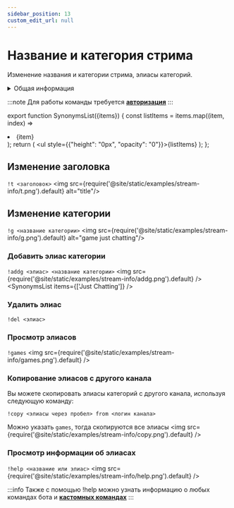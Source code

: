 ```yaml
---
sidebar_position: 13
custom_edit_url: null
---
```


# Название и категория стрима

Изменение названия и категории стрима, элиасы категорий.

<details>
  <summary>Общая информация</summary>
  <ul>
    <li><b>Название:</b> t</li>
    <li><b>Элиасы:</b> g, addg, delg, games</li>
    <li><b>Кулдаун:</b> общий 3 секунды</li>
  </ul>
</details>

:::note
Для работы команды требуется **[авторизация](./auth.md)**
:::

export function SynonymsList({items}) {
    const listItems = items.map((item, index) =>
      <li key={index}>
        {item}
      </li>
    );
    return (
        <ul style={{"height": "0px", "opacity": "0"}}>{listItems}</ul>
    );
};

## Изменение заголовка
`!t <заголовок>`
<img src={require('@site/static/examples/stream-info/t.png').default} alt="title"/>

## Изменение категории
`!g <название категории>`
<img src={require('@site/static/examples/stream-info/g.png').default} alt="game just chatting"/>

### Добавить элиас категории

`!addg <элиас> <название категории>`
<img src={require('@site/static/examples/stream-info/addg.png').default} />
<SynonymsList items={['Just Chatting']} />


### Удалить элиас
`!del <элиас>`

### Просмотр элиасов
`!games`
<img src={require('@site/static/examples/stream-info/games.png').default} />

### Копирование элиасов с другого канала
Вы можете скопировать элиасы категорий с другого канала, используя следующую команду:

`!copy <элиасы через пробел> from <логин канала>`

Можно указать `games`, тогда скопируются все элиасы
<img src={require('@site/static/examples/stream-info/copy.png').default} />

### Просмотр информации об элиасах
`!help <название или элиас>`
<img src={require('@site/static/examples/stream-info/help.png').default} /> <p></p>

:::info
Также с помощью !help можно узнать информацию о любых командах бота и **[кастомных командах](commands/index.md)**
:::